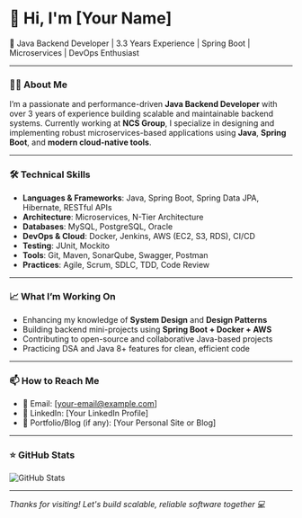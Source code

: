 # 👋 Hi, I'm [Your Name]

🚀 Java Backend Developer | 3.3 Years Experience | Spring Boot | Microservices | DevOps Enthusiast

---

### 👨‍💻 About Me

I’m a passionate and performance-driven **Java Backend Developer** with over 3 years of experience building scalable and maintainable backend systems. Currently working at **NCS Group**, I specialize in designing and implementing robust microservices-based applications using **Java**, **Spring Boot**, and **modern cloud-native tools**.

---

### 🛠️ Technical Skills

- **Languages & Frameworks**: Java, Spring Boot, Spring Data JPA, Hibernate, RESTful APIs  
- **Architecture**: Microservices, N-Tier Architecture  
- **Databases**: MySQL, PostgreSQL, Oracle  
- **DevOps & Cloud**: Docker, Jenkins, AWS (EC2, S3, RDS), CI/CD  
- **Testing**: JUnit, Mockito  
- **Tools**: Git, Maven, SonarQube, Swagger, Postman  
- **Practices**: Agile, Scrum, SDLC, TDD, Code Review

---

### 📈 What I’m Working On

- Enhancing my knowledge of **System Design** and **Design Patterns**
- Building backend mini-projects using **Spring Boot + Docker + AWS**
- Contributing to open-source and collaborative Java-based projects
- Practicing DSA and Java 8+ features for clean, efficient code

---

### 📫 How to Reach Me

- 📧 Email: [your-email@example.com]
- 💼 LinkedIn: [Your LinkedIn Profile]
- 🔗 Portfolio/Blog (if any): [Your Personal Site or Blog]

---

### ⭐ GitHub Stats

![GitHub Stats](https://github-readme-stats.vercel.app/api?username=your-github-username&show_icons=true&theme=github_dark)

---

_Thanks for visiting! Let's build scalable, reliable software together 💻_
